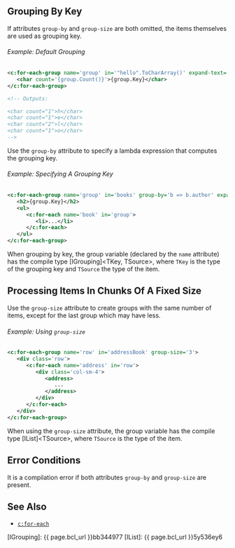 ## Grouping By Key

If attributes `group-by` and `group-size` are both omitted, the items themselves are used as grouping key.

<div class="note eg" markdown="1">

###### Example: Default Grouping

```xml
<c:for-each-group name='group' in='"hello".ToCharArray()' expand-text='yes'>
   <char count='{group.Count()}'>{group.Key}</char>
</c:for-each-group>

<!-- Outputs:

<char count="1">h</char>
<char count="1">e</char>
<char count="2">l</char>
<char count="1">o</char>
-->
```

</div>

Use the `group-by` attribute to specify a lambda expression that computes the grouping key.

<div class="note eg" markdown="1">

###### Example: Specifying A Grouping Key

```xml
<c:for-each-group name='group' in='books' group-by='b => b.author' expand-text='yes'>
   <h2>{group.Key}</h2>
   <ul>
      <c:for-each name='book' in='group'>
         <li>...</li>
      </c:for-each>
   </ul>
</c:for-each-group>
```

</div>

When grouping by key, the group variable (declared by the `name` attribute) has the compile type [IGrouping]&lt;TKey, TSource>, where `TKey` is the type of the grouping key and `TSource` the type of the item.

## Processing Items In Chunks Of A Fixed Size

Use the `group-size` attribute to create groups with the same number of items, except for the last group which may have less.

<div class="note eg" markdown="1">

###### Example: Using `group-size`
```xml
<c:for-each-group name='row' in='addressBook' group-size='3'>
   <div class='row'>
      <c:for-each name='address' in='row'>
         <div class='col-sm-4'>
            <address>
               ...
            </address>
         </div>
      </c:for-each>
   </div>
</c:for-each-group>
```

</div>

When using the `group-size` attribute, the group variable has the compile type [IList]&lt;TSource>, where `TSource` is the type of the item.

## Error Conditions

It is a compilation error if both attributes `group-by` and `group-size` are present.

## See Also

- [`c:for-each`](for-each.html)

[IGrouping]: {{ page.bcl_url }}bb344977
[IList]: {{ page.bcl_url }}5y536ey6
